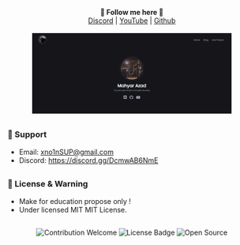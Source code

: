 <p align='center'>
  <b>🎨 Follow me here 🎨</b><br>  
  <a href="https://discord.gg/DcmwAB6NmE">Discord</a> |
  <a href="https://www.youtube.com/channel/UCTwU99osnBuiOKne146IqOg?sub_confirmation=1">YouTube</a> |
  <a href="https://github.com/xno1n">Github</a><br><br>
  <img src="https://raw.githubusercontent.com/xno1n/xno1n.github.io/main/demo/demo.png" style="width: 80%">
</p>

##   

### 🧰 Support
- Email: <xno1nSUP@gmail.com>
- Discord: https://discord.gg/DcmwAB6NmE

##  

### 📜 License & Warning
- Make for education propose only !
- Under licensed MIT MIT License.

##  

<p align="center">
  <img src="https://img.shields.io/badge/contributions-welcome-brightgreen.svg?style=flat" alt="Contribution Welcome">
  <img src="https://img.shields.io/badge/License-GPLv3-blue.svg" alt="License Badge">
  <img src="https://badges.frapsoft.com/os/v3/open-source.svg?v=103" alt="Open Source">
</p>
